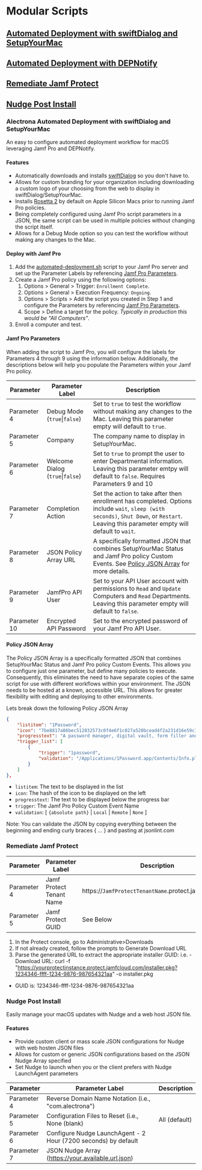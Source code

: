# Modular Scripts
## [Automated Deployment with swiftDialog and SetupYourMac](#automated-deployment-with-swiftdialog-and-setupyourmac)
## [Automated Deployment with DEPNotify](https://github.com/alectrona/automated-deployment)
## [Remediate Jamf Protect](#remediate-jamf-protect-1)
## [Nudge Post Install](#nudge-post-install)


### Alectrona Automated Deployment with swiftDialog and SetupYourMac
An easy to configure automated deployment workflow for macOS leveraging Jamf Pro and DEPNotify.

#### Features
* Automatically downloads and installs [swiftDialog](https://github.com/bartreardon/swiftDialog) so you don't have to.
* Allows for custom branding for your organization including downloading a custom logo of your choosing from the web to display in swiftDialog/SetupYourMac.
* Installs [Rosetta 2](https://support.apple.com/en-us/HT211861) by default on Apple Silicon Macs prior to running Jamf Pro policies.
* Being completely configured using Jamf Pro script parameters in a JSON, the same script can be used in multiple policies without changing the script itself.
* Allows for a Debug Mode option so you can test the workflow without making any changes to the Mac.

#### Deploy with Jamf Pro
1. Add the [automated-deployment.sh](automated-deployment.sh) script to your Jamf Pro server and set up the Parameter Labels by referencing [Jamf Pro Parameters](#jamf-pro-parameters).
2. Create a Jamf Pro policy using the following options:
    1. Options > General > Trigger: `Enrollment Complete`.
    2. Options > General > Execution Frequency: `Ongoing`.
    3. Options > Scripts > Add the script you created in Step 1 and configure the Parameters by referencing [Jamf Pro Parameters](#jamf-pro-parameters).
    4. Scope > Define a target for the policy. *Typically in production this would be "All Computers"*.
3. Enroll a computer and test.

#### Jamf Pro Parameters
When adding the script to Jamf Pro, you will configure the labels for Parameters 4 through 9 using the information below. Additionally, the descriptions below will help you populate the Parameters within your Jamf Pro policy.

| Parameter | Parameter Label | Description |
| ----------- | --------------- | ----------- |
| Parameter 4 | Debug Mode (`true`\|`false`) | Set to `true` to test the workflow without making any changes to the Mac. Leaving this parameter empty will default to `true`. |
| Parameter 5 | Company | The company name to display in SetupYourMac. |
| Parameter 6 | Welcome Dialog (`true`\|`false`) | Set to `true` to prompt the user to enter Departmental information. Leaving this parameter emtpy will default to `false`. Requires Parameters 9 and 10|
| Parameter 7 | Completion Action |Set the action to take after then enrollment has completed. Options include `wait`, `sleep (with seconds)`, `Shut Down`, or `Restart`. Leaving this parameter empty will default to `wait`. |
| Parameter 8 | JSON Policy Array URL | A specifically formatted JSON that combines SetupYourMac Status and Jamf Pro policy Custom Events. See [Policy JSON Array](#policy-detail-json) for more details. |
| Parameter 9 | JamfPro API User | Set to your API User account with permissions to `Read` and `Update` Computers and `Read` Departments. Leaving this parameter empty will default to `false`. |
| Parameter 10 | Encrypted API Password | Set to the encrypted password of your Jamf Pro API User. |

#### Policy JSON Array
The Policy JSON Array is a specifically formatted JSON that combines SetupYourMac Status and Jamf Pro policy Custom Events. This allows you to configure just one parameter, but define many policies to execute. Consequently, this eliminates the need to have separate copies of the same script for use with different workflows within your environment. The JSON needs to be hosted at a known, accessible URL. This allows for greater flexibility with editing and deploying to other environments.

Lets break down the following Policy JSON Array
```json
{
	"listitem": "1Password",
	"icon": "7be8817a86bec512832573c0f4e6f1c027a520bcead4f2a231d16e59c17d76d8",
	"progresstext": "A password manager, digital vault, form filler and secure digital wallet. 1Password remembers all your passwords for you to help keep account information safe.",
	"trigger_list": [
		{
			"trigger": "1password",
			"validation": "/Applications/1Password.app/Contents/Info.plist"
		}
	]
},
```
* `listitem`: The text to be displayed in the list
* `icon`: The hash of the icon to be displayed on the left
* `progresstext`: The text to be displayed below the progress bar
* `trigger`: The Jamf Pro Policy Custom Event Name
* `validation`: [ `{absolute path}` | `Local` | `Remote` | `None` ]

Note: You can validate the JSON by copying everything between the beginning and ending curly braces { … } and pasting at jsonlint.com

### Remediate Jamf Protect

| Parameter | Parameter Label | Description |
| ----------- | --------------- | ----------- |
| Parameter 4 | Jamf Protect Tenant Name | https://`JamfProtectTenantName`.protect.jamfcloud.com |
| Parameter 5 | Jamf Protect GUID | See Below |
1. In the Protect console, go to Administrative>Downloads
2. If not already created, follow the prompts to Generate Download URL
3. Parse the generated URL to extract the appropriate installer GUID: 
i.e. - Download URL: curl -f "https://yourprotectinstance.protect.jamfcloud.com/installer.pkg?1234346-ffff-1234-9876-987654321aa" -o installer.pkg
- GUID is: 1234346-ffff-1234-9876-987654321aa

### Nudge Post Install
Easily manage your macOS updates with Nudge and a web host JSON file.

#### Features
* Provide custom client or mass scale JSON configurations for Nudge with web hosten JSON files
* Allows for custom or generic JSON configurations based on the JSON Nudge Array specified
* Set Nudge to launch when you or the client prefers with Nudge LaunchAgent parameters

| Parameter | Parameter Label | Description |
| ----------- | --------------- | ----------- |
| Parameter 4 | Reverse Domain Name Notation (i.e., "com.alectrona") |
| Parameter 5 | Configuration Files to Reset (i.e., None (blank) | All (default) | JSON | LaunchAgent | LaunchDaemon) |
| Parameter 6 | Configure Nudge LaunchAgent - 2 Hour (7200 seconds) by default |
| Parameter 7 | JSON Nudge Array (https://your.available.url.json) |
